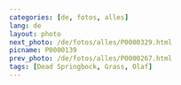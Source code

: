 ```yaml
---
categories: [de, fotos, alles]
lang: de
layout: photo
next_photo: /de/fotos/alles/P0000329.html
picname: P0000139
prev_photo: /de/fotos/alles/P0000267.html
tags: [Dead Springbock, Grass, Olaf]
---
```

